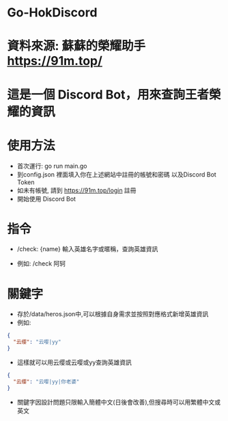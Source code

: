# Go-HokDiscord

# 資料來源: 蘇蘇的榮耀助手 https://91m.top/

# 這是一個 Discord Bot，用來查詢王者榮耀的資訊

# 使用方法
- 首次運行: go run main.go 
- 到config.json 裡面填入你在上述網站中註冊的帳號和密碼 以及Discord Bot Token
- 如未有帳號, 請到 https://91m.top/login 註冊
- 開始使用 Discord Bot

# 指令
- /check: {name} 輸入英雄名字或暱稱，查詢英雄資訊
* 例如: /check 阿轲

# 關鍵字
- 存於/data/heros.json中,可以根據自身需求並按照對應格式新增英雄資訊
- 例如:
```json
{
  "云缨": "云嘤|yy"
}
```
- 這樣就可以用云缨或云嘤或yy查詢英雄資訊
```json
{
  "云缨": "云嘤|yy|你老婆"
}
```
- 關鍵字因設計問題只限輸入簡體中文(日後會改善),但搜尋時可以用繁體中文或英文